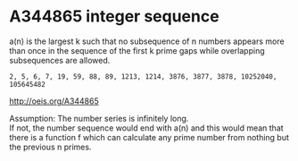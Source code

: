 # A344865 integer sequence

a(n) is the largest k such that no subsequence of n numbers appears more than once in the sequence of the first k prime gaps while overlapping subsequences are allowed.

```2, 5, 6, 7, 19, 59, 88, 89, 1213, 1214, 3876, 3877, 3878, 10252040, 105645482```

http://oeis.org/A344865

Assumption: The number series is infinitely long.  
If not, the number sequence would end with a(n) and this would mean that there is a function f which can calculate any prime number from nothing but the previous n primes.
